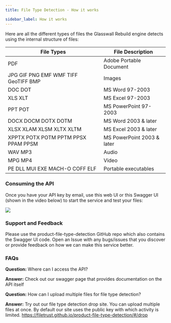 ```yaml
---
title: File Type Detection - How it works

sidebar_label: How it works
---
```


Here are all the different types of files the Glasswall Rebuild engine detects using the internal structure of files:

| File Types                           | File Description           |
| ------------------------------------ | -------------------------- |
| PDF                                  | Adobe Portable Document    |
| JPG GIF PNG EMF WMF TIFF GeoTIFF BMP | Images                     |
| DOC DOT                              | MS Word 97-2003            |
| XLS XLT                              | MS Excel 97-2003           |
| PPT POT                              | MS PowerPoint 97-2003      |
| DOCX DOCM DOTX DOTM                  | MS Word 2003 & later       |
| XLSX XLAM XLSM XLTX XLTM             | MS Excel 2003 & later      |
| XPPTX POTX POTM PPTM PPSX PPAM PPSM  | MS PowerPoint 2003 & later |
| WAV MP3                              | Audio                      |
| MPG MP4                              | Video                      |
| PE DLL MUI EXE MACH-O COFF ELF       | Portable executables       |

### Consuming the API

Once you have your API key by email, use this web UI or this Swagger UI (shown in the video below) to start the service and test your files:

[![](http://img.youtube.com/vi/pEvt85P7Y9Y/0.jpg)](http://www.youtube.com/watch?v=pEvt85P7Y9Y "")

### Support and Feedback

Please use the product-file-type-detection GitHub repo which also contains the Swagger UI code. Open an Issue with any bugs/issues that you discover or provide feedback on how we can make this service better.

### FAQs

**Question:** Where can I access the API?

**Answer:** Check out our swagger page that provides documentation on the API itself

**Question:** How can I upload multiple files for file type detection?

**Answer:** Try out our file type detection drop site. You can upload multiple files at once. By default our site uses the public key with which activity is limited. <https://filetrust.github.io/product-file-type-detection/#/drop>
